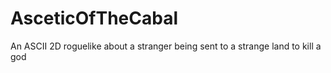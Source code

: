 # AsceticOfTheCabal
An ASCII 2D roguelike about a stranger being sent to a strange land to kill a god
